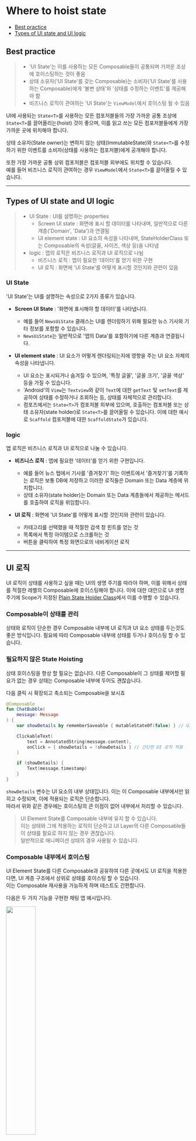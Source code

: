 # Where to hoist state

- [Best practice](#best-practice)
- [Types of UI state and UI logic](#types-of-ui-state-and-ui-logic-)


## Best practice

> - 'UI State'는 이를 사용하는 모든 Composable들이 공통되며 가까운 조상에 호이스팅하는 것이 좋음
> - 상태 소유자('UI State'를 갖는 Composable)는 소비자('UI State'를 사용하는 Composable)에게 '불변 상태'와 '상태를 수정하는 이벤트'를 제공해야 함
> - 비즈니스 로직이 관여하는 'UI State'는 `ViewModel`에서 호이스팅 될 수 있음

UI에 사용되는 `State<T>`를 사용하는 모든 컴포저블들의 가장 가까운 공통 조상에 `State<T>`를 끌어올리는(hoist) 것이 좋으며,
이를 읽고 쓰는 모든 컴포저블들에게 가장 가까운 곳에 위치해야 합니다.

상태 소유자(State owner)는 변하지 않는 상태(ImmutableState)와 `State<T>`를 수정하기 위한 이벤트를 소비자(상태를 사용하는 컴포저블)에게 공개해야 합니다.

또한 가장 가까운 공통 상위 컴포저블은 컴포저블 외부에도 위치할 수 있습니다.  
예를 들어 비즈니스 로직이 관여하는 경우 `ViewModel`에서 `State<T>`를 끌어올릴 수 있습니다.

---

## Types of UI state and UI logic 

> - UI State : UI를 설명하는 properties
>   - Screen UI state : 화면에 표시 할 데이터를 나타내며, 일반적으로 다른 계층('Domain', 'Data')과 연결됨
>   - UI element state : UI 요소의 속성을 나타내며, StateHolderClass 또는 Composable의 속성(글꼴, 사이즈, 색상 등)을 나타냄 
> - logic : 앱의 로직은 비즈니스 로직과 UI 로직으로 나뉨
>   - 비즈니스 로직 : 앱이 필요한 '데이터'를 얻기 위한 구현
>   - UI 로직 : 화면에 'UI State'를 어떻게 표시할 것인지와 관련이 있음

### UI State

'UI State'는 UI를 설명하는 속성으로 2가지 종류가 있습니다.

- **Screen UI State** : '화면에 표시해야 할 데이터'를 나타냅니다. 
  - 예를 들어 `NewsUiState` 클래스는 UI를 렌더링하기 위해 필요한 뉴스 기사와 기타 정보를 포함할 수 있습니다.
  - `NewsUiState`는 일반적으로 '앱의 Data'를 포함하기에 다른 계층과 연결됩니다.

- **UI element state** : UI 요소가 어떻게 렌더링되는지에 영향을 주는 UI 요소 자체의 속성을 나타냅니다.
  - UI 요소는 표시되거나 숨겨질 수 있으며, '특정 글꼴', '글꼴 크기', '글꼴 색상' 등을 가질 수 있습니다.
  - 'Android'의 `View`는 `Textview`와 같이 `Text`에 대한 `getText` 및 `setText`를 제공하여 상태를 수정하거나 조회하는 등, 상태를 자체적으로 관리합니다.
  - 컴포즈에서는 `State<T>`가 컴포저블 외부에 있으며, 호출하는 컴포저블 또는 상태 소유자(state holder)로 `State<T>`를 끌어올릴 수 있습니다.
    이에 대한 예시로 `Scaffold` 컴포저블에 대한 `ScaffoldState`가 있습니다.

### logic

앱 로직은 비즈니스 로직과 UI 로직으로 나눌 수 있습니다.

- **비즈니스 로직** : 앱에 필요한 '데이터'를 얻기 위한 구현입니다.
  - 예를 들어 뉴스 탭에서 기사를 '즐겨찾기' 하는 이벤트에서 '즐겨찾기'를 기록하는 로직은 보통 DB에 저장하고 이러한 로직들은 Domain 또는 Data 계층에 위치합니다.
  - 상태 소유자(state holder)는 Domain 또는 Data 계층들에서 제공하는 메서드를 호출하여 로직을 위임합니다.

- **UI 로직** : 화면에 'UI State'를 어떻게 표시할 것인지와 관련이 있습니다.
  - 카테고리를 선택했을 때 적절한 검색 창 힌트를 얻는 것
  - 목록에서 특정 아이템으로 스크롤하는 것
  - 버튼을 클릭하여 특정 화면으로의 네비게이션 로직

---

## UI 로직

UI 로직이 상태를 사용하고 싶을 때는 UI의 생명 주기를 따라야 하며, 이를 위해서 상태를 적절한 레벨의 Composable에 호이스팅해야 합니다.
이에 대한 대안으로 UI 생명 주기에 Scope가 지정된 [Plain State Holder Class](https://developer.android.com/topic/architecture/ui-layer/stateholders#ui-logic)에서 이를 수행할 수 있습니다.

### Composable이 상태를 관리

상태와 로직이 단순한 경우 Composable 내부에 UI 로직과 UI 요소 상태를 두는것도 좋은 방식입니다. 
필요에 따라 Composable 내부에 상태를 두거나 호이스팅 할 수 있습니다.

### 필요하지 않은 State Hoisting 

상태 호이스팅을 항상 할 필요는 없습니다. 
다른 Composable이 그 상태를 제어할 필요가 없는 경우 상태는 Composable 내부에 두어도 괜찮습니다. 

다음 클릭 시 확장되고 축소되는 Composable을 보시죠

```kotlin
@Composable
fun ChatBubble(
    message: Message
) {
    var showDetails by rememberSaveable { mutableStateOf(false) } // UI 요소 확장 상태 정의

    ClickableText(
        text = AnnotatedString(message.content),
        onClick = { showDetails = !showDetails } // 간단한 UI 로직 적용
    )

    if (showDetails) {
        Text(message.timestamp)
    }
}
```

`showDetails` 변수는 UI 요소의 내부 상태입니다. 이는 이 Composable 내부에서만 읽히고 수정되며, 이에 적용되는 로직은 단순합니다.  
따라서 위와 같은 경우에는 호이스팅의 큰 이점이 없어 내부에서 처리할 수 있습니다.

> UI Element State를 Composable 내부에 유지 할 수 있습니다.   
> 이는 상태와 그에 적용하는 로직이 단순하고 UI Layer의 다른 Composable들이 상태를 필요로 하지 않는 경우 괜찮습니다.   
> 일반적으로 애니메이션 상태의 경우 사용될 수 있습니다.

### Composable 내부에서 호이스팅
UI Element State를 다른 Composable과 공유하여 다른 곳에서도 UI 로직을 적용한다면, UI 계층 구조에서 상위로 상태를 호이스팅 할 수 있습니다.   
이는 Composable 재사용을 가능하게 하며 테스트도 간편합니다.

다음은 두 가지 기능을 구현한 채팅 앱 예시입니다.

<img src="../../resource/state-hoisting-chat.png" width="40%" height="auto">

- `JumpToBottom` 버튼은 메시지 목록을 맨 아래로 '스크롤'합니다.
- `MessagesList` 목록은 사용자가 새 메시지를 보낸 후 맨 아래로 '스크롤'합니다.

각 항목들은 '스크롤'을 움직이는 UI 로직이 필요함에 따라 '목록 상태'에 대해서 UI 로직을 수행함을 알 수 있습니다.

위 채팅 앱의 Composable 계층 구조를 보시면 다음과 같습니다.

<img src="../../resource/state-hoisting-initial-tree.png" width="40%" height="auto">

`LazyColumn` 상태는 `ConversationScreen`에 표시됩니다. 이에 따라 다음을 알 수 있습니다.
1. `UserInput`과 `Button`에 `LazyListState`라는 목록을 관리하는 상태를 넘겨 UI 로직 수행
2. UI 로직에 필요한 `LazyListState` 목록 상태를 모든 Composable에서 읽을 수 있음

<img src="../../resource/state-hoisting-animated.gif" width="50%" height="50%">

[들어가서 자세한 코드를 보시면]((https://github.com/android/snippets/blob/e9e6e1fc71b9a6fb77277126ad44e985deea992d/compose/snippets/src/main/java/com/example/compose/snippets/state/StateHoistingSnippets.kt#L85-L123))
`LazyListState`는 적용해야 하는 UI 로직에 따라 필요한 만큼 높이 호이스팅됩니다.   
이는 Composable에서 초기화되므로, 해당 Composable의 생명 주기에 따라 Composition에 저장됩니다.

`LazyListState`가 `MessagesList` 메서드에서 `rememberLazyListState()`의 기본 값으로 정의되어 있습니다.  
이는, Compose에서는 흔히 볼 수 있는 패턴입니다. 이러한 패턴으로 인해 Composable이 더 유연하고 재사용성이 높아집니다.

> 상태를 가장 가까운 공통 조상(Lowest Common Ancestor)에 호이스팅하고, 상태를 필요로 하지 않은 Composable에는 전달 하지마세요.

<img src="../../resource/state-hoisting-lca.png" width="50%" height="auto">

### plain state holder class를 상태 소유자로 사용

Composable이 UI Element에 하나 or 여러 상태 필드를 포함하는 복잡한 UI 로직을 포함하고 있는 경우,   
`State Holder`인 plain state holder class에 책임을 위임하여 사용해야 합니다.

이러한 접근법은 '관심사 분리 원칙'을 지키며 Composable의 로직을 격리하여 더 쉽게 테스트할 수 있고, 복잡성을 줄일 수 있습니다.
    
- Composabe : UI Element를 내보내는 것을 담당
- State Holder : UI 로직과 UI Element 상태를 포함

Compose에서 제공되는 plain state holder class에는 다음과 같은 특징이 있습니다.
- 기본적으로 제공되는 로직이 있어 일반 Composable 함수는 제공되는 로직을 사용하면 되기에 직접 코드를 작성할 필요가 없습니다.
- Composable 생명주기를 따르기 때문에 Composition에서 생성되고 기억됩니다.
- Compose 라이브러리에서 제공하는 `rememberNavController()` 또는 `rememberLazyListState()`와 같은 타입을 사용 수 있습니다.

예시로 `LazyColumn` 또는 `LazyRow`의 UI 복잡성을 제어하기 위해 Compose에서 구현된 `LazyListState` plain state holder class가 있습니다.

```kotlin
@Stable
class LazyListState constructor(
    firstVisibleItemIndex: Int = 0,
    firstVisibleItemScrollOffset: Int = 0
) : ScrollableState {
    
    private val scrollPosition = LazyListScrollPosition(
        firstVisibleItemIndex, firstVisibleItemScrollOffset
    )

    suspend fun scrollToItem(/*...*/) { /*...*/ }

    override suspend fun scroll() { /*...*/ }

    suspend fun animateScrollToItem() { /*...*/ }
}
```

`LazyListState`는 `LazyColumn`의 상태를 캡슐화하고, UI Element를 위한 `scrollPosition`을 저장합니다.   
또한 주어진 항목으로 스크롤하는 등 스크롤 위치를 수정하는 방법을 제공합니다.

애플리케이션의 복잡성을 관리하는 데 중요한 역할을 하는 'plain state holder class'는 
글로벌하거나 애플리케이션 수준의 상태를 캡슐화하고, N개의 Composable에서 참조하거나 업데이트해야 하는 복잡한 로직을 캡슐화합니다. 
이러한 클래스는 앱의 Root Composable에서 '네비게이션 상태'나 '기기 방향' 같은 앱 전체의 상태를 관리하는 것을 단순화 할 수 있습니다.

이런 클래스는 Compose에서 제공하는 `remember()` 함수를 사용하여 만들어지고, Composable 생명주기에 따라 생존합니다.
만약 Activity 또는 Process가 다시 생성된 후에도 상태를 유지되게 하려면 `rememberSaveable()`을 사용하면 됩니다.

이러한 클래스는 앱의 Root Composable 뿐만 아니라 다른 Composable에서도 사용될 수 있습니다.
이렇게 하면 여러 Composable에서 동일한 로직을 반복 작성하는 대신 한 곳에 집중할 수 있으므로 코드의 재사용성이 향상됩니다.

이상적으로, state holder class는 모든 상태 변경 로직을 캡슐화하고, Composable은 오직 UI를 그리는 데 집중하게 할 수 있습니다.
이렇게 하면 Composable은 간결하고 가독성이 좋아지며, 테스트와 유지 보수가 더 쉬워집니다.

---

## 비지니스 로직

Composable과 plain state holder class가 UI 로직과 UI Element State를 관리합니다.

이와 같이 screen level의 state holder가 존재하는데 이는 다음 역할을 담당합니다.

- 다른 부분에 위치한 애플리케이션의 비즈니스 로직(Domain 및 Data Layer 등)에 대한 접근을 제공합니다.
- 특정 화면에서의 표시를 위해 Data를 준비하는 것이며, 이는 화면 UI State가 됩니다.

### state 소유자로 ViewModel 사용

`ViewModel`의 이점은 화면에서 비즈니스 로직에 대한 접근을 제공하고, 화면에 표시할 데이터를 준비하는데 적합합니다.

UI 상태를 `ViewModel`에서 호이스팅하면, 그 상태는 Composition 밖으로 벗어납니다.

<img src="../../resource/state-hoisting-vm.png" width="50%" height="auto">

`ViewModel`은 Composition의 일부로 저장되지 않습니다. 이는 프레임워크에 의해 제공되며, 
`Activity`, `Fragment`, `navigation graph`, `destination of navigation graph`와 같은 `ViewModelStoreOwner`에 범위가 지정됩니다.

따라서, `ViewModel`은 UI 상태에 대한 **가장 가까운 공통 조상**이며 신뢰할 수 있는 정보 출처가 됩니다.

### Screen UI State

Screen UI state는 비즈니스 규칙을 적용하여 생성된 데이터를 의미합니다.   
Screen UI state는 일반적으로 특정 화면에 표시되는 정보를 관리하며, 그것이 사용자에게 보여지는 방식을 정의합니다.  

Screen level state holder는 Screen UI state를 관리하는 역할을 합니다. 
이는 주로 `ViewModel`에서 수행되며, 이를 통해 UI State는 앱의 비즈니스 로직과 분리되어 보다 재사용성이 높은 코드를 작성할 수 있습니다.

예를 들어, 아래 채팅 앱의 `ConversationViewModel`는 Screen UI State를 제공하고 이를 변경하는 이벤트를 노출하고 있습니다.

```kotlin
class ConversationViewModel(
    channelId: String,
    messagesRepository: MessagesRepository
) : ViewModel() {

    val messages = messagesRepository
        .getLatestMessages(channelId)
        .stateIn(
            scope = viewModelScope,
            started = SharingStarted.WhileSubscribed(5_000),
            initialValue = emptyList()
        )

    // Business logic
    fun sendMessage(message: Message) { /* ... */ }
}
```
Composable은 `ViewModel`에서 관리하는 Screen UI State를 사용하므로,   
비즈니스 로직에 접근하기 위해 Screen-Level Composable에 `ViewModel` 인스턴스를 주입해야 합니다.

아래 예제는 `ViewModel`이 Screen-Level Composable에서 어떻게 사용되는지 보여줍니다.   
여기서 `ConversationScreen()`은 `ViewModel`에서 Screen UI State를 가져옵니다.

```kotlin
@Composable
private fun ConversationScreen(
    conversationViewModel: ConversationViewModel = viewModel()
) {

    val messages by conversationViewModel.messages.collectAsStateWithLifecycle()

    ConversationScreen(
        messages = messages,
        onSendMessage = { message: Message -> conversationViewModel.sendMessage(message) }
    )
}

@Composable
private fun ConversationScreen(
    messages: List<Message>,
    onSendMessage: (Message) -> Unit
) {

    MessagesList(messages, onSendMessage)
    /* ... */
}
```

### UI Element State

비즈니스 로직이 해당 데이터를 읽거나 쓰는 경우, UI Element State를 Screen Level State Holder로 가져올 수 있습니다.

계속해서 채팅 앱을 예로들어 보죠.

사용자가 `@`와 `힌트`를 입력하면 그룹 채팅에 `사용자 제안`을 표시합니다.   
`사용자 제안`은 Data Layer에서 데이터를 불러오며, 이 데이터를 불러오는 로직은 비즈니스 로직으로 간주됩니다.

<img src="../../resource/state-hoisting-suggestions.png" width="50%" height="auto">

이 기능을 구현하는 `ViewModel`은 다음과 같이 구성됩니다:

```kotlin
class ConversationViewModel(/*...*/) : ViewModel() {

    // 상향된 상태
    var inputMessage by mutableStateOf("")
        private set

    val suggestions: StateFlow<List<Suggestion>> =
        snapshotFlow { inputMessage }
            .filter { hasSocialHandleHint(it) }
            .mapLatest { getHandle(it) }
            .mapLatest { repository.getSuggestions(it) }
            .stateIn(
                scope = viewModelScope,
                started = SharingStarted.WhileSubscribed(5_000),
                initialValue = emptyList()
            )

    fun updateInput(newInput: String) {
        inputMessage = newInput
    }
}
```

`inputMessage`는 `TextField` 상태를 저장하는 변수입니다. 사용자가 새로운 입력을 타이핑 할 때마다, 
앱은 `사용자 제안`을 생성하기 위해 비즈니스 로직을 호출합니다.

`suggestions`는 화면 UI 상태이며, `StateFlow`로부터 수집하여 Compose UI에서 사용됩니다.

### 주의사항

Compose에서 UI Element State를 `ViewModel`로 옮길 때는 각별한 주의가 필요합니다.  
특히, 일부 UI Element의 State Holder는 `State`를 변경하는 메서드를 제공하며, 이 중 일부는 애니메이션을 제어하는 `suspend` 함수입니다.
이런 함수들은 Composition에 범위가 지정되지 않은 `CoroutineScope`에서 호출하면 `예외`를 발생시킵니다.

예를 들어, 앱의 서랍(drawer) 컨텐츠가 동적으로 변경되고, 사용자가 서랍을 닫은 후, 데이터 계층에서 가져온 새로운 데이터로 서랍 내용을 새로 고침해야 하는 상황을 생각해 봅시다. 
이 경우, 해당 UI Element와 관련된 UI 및 비즈니스 로직을 모두 호출할 수 있도록 서랍 상태를 `ViewModel`로 호이스팅하는 것이 좋습니다.

그런데 문제는, Compose UI의 `DrawerState`의 `close()` 메서드를 호출할 때 `viewModelScope`를 사용하면, 
"MonotonicFrameClock이 이 `CoroutineContext`에서 사용할 수 없다"는 메시지와 함께 `IllegalStateException`이 발생한다는 것입니다. 

이것은 애니메이션을 제어하는 `suspend` 함수가 Composition에 종속된 `CoroutineContext`에서만 정상적으로 작동한다는 것을 의미합니다.

이 문제를 해결하기 위해서는, Composition에 범위가 지정된 `CoroutineScope`를 사용해야 합니다. 
이렇게 하면 `suspend` 함수가 필요로 하는 MonotonicFrameClock을 `CoroutineContext`에 제공할 수 있습니다.

따라서 `ViewModel`에서 코루틴의 `CoroutineContext`를 Composition에 범위가 지정된 것으로 전환하는 것이 좋습니다.  
이를 통해 `LazyListState.animateScrollTo()`와 `DrawerState.close()` 등의 함수를 안전하게 호출할 수 있습니다.

이를 구현하는 방법은 아래의 코틀린 코드 예시를 참조하세요.

```kotlin
class ConversationViewModel(/*...*/) : ViewModel() {

    val drawerState = DrawerState(initialValue = DrawerValue.Closed)

    private val _drawerContent = MutableStateFlow(DrawerContent.Empty)
    val drawerContent: StateFlow<DrawerContent> = _drawerContent.asStateFlow()

    fun closeDrawer(uiScope: CoroutineScope) {
        viewModelScope.launch {
            withContext(uiScope.coroutineContext) { // Use instead of the default context
                drawerState.close()
            }
            // Fetch drawer content and update state
            _drawerContent.update { content }
        }
    }
}

// in Compose
@Composable
private fun ConversationScreen(
    conversationViewModel: ConversationViewModel = viewModel()
) {
    val scope = rememberCoroutineScope()

    ConversationScreen(onCloseDrawer = { conversationViewModel.closeDrawer(uiScope = scope) })
}
```

여기서는 `viewModelScope.launch`를 사용하여 코루틴을 시작하고, 
`withContext(uiScope.coroutineContext)`를 사용하여 Composition에 범위 지정된 `CoroutineScope`로 `Context`를 전환합니다.

이렇게 하면 `drawerState.close()`와 같은 애니메이션 `suspend` 함수를 안전하게 호출할 수 있습니다.
또한, 서랍(drawer) 컨텐츠를 새로 고침하는 비즈니스 로직도 이 곳에서 호출할 수 있습니다.